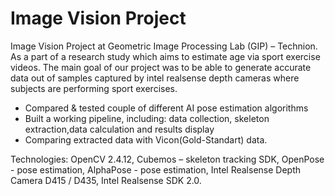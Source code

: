 # Image Vision Project

Image Vision Project at Geometric Image Processing Lab (GIP) – Technion. As a part of a research study which aims to estimate age via sport exercise videos. The main goal of our project was to be able to generate accurate data out of samples captured by intel realsense depth cameras where subjects are performing sport exercises.

* Compared & tested couple of different AI pose estimation algorithms
* Built a working pipeline, including: data collection, skeleton extraction,data calculation and results display
* Comparing extracted data with Vicon(Gold-Standart) data.

Technologies:
OpenCV 2.4.12, Cubemos – skeleton tracking SDK, OpenPose - pose estimation, AlphaPose - pose estimation, Intel Realsense Depth Camera D415 / D435, Intel Realsense SDK 2.0.

